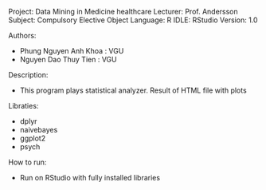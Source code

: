 Project: Data Mining in Medicine healthcare
Lecturer: Prof. Andersson 
Subject: Compulsory Elective Object
Language: R
IDLE: RStudio
Version: 1.0

Authors:
  - Phung Nguyen Anh Khoa : VGU
  - Nguyen Dao Thuy Tien : VGU
  
Description:
  - This program plays statistical analyzer. Result of HTML file with plots
  
Libraties:
  - dplyr
  - naivebayes
  - ggplot2
  - psych
  
How to run:
  - Run on RStudio with fully installed libraries
